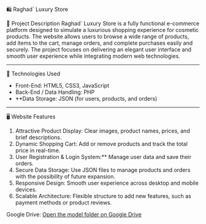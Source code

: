 🛍️ Raghad` Luxury Store

 📝 Project Description
Raghad` Luxury Store is a fully functional e-commerce platform designed to simulate a luxurious shopping experience for cosmetic products. The website allows users to browse a wide range of products, add items to the cart, manage orders, and complete purchases easily and securely. The project focuses on delivering an elegant user interface and smooth user experience while integrating modern web technologies.  

---

 🔧 Technologies Used
- Front-End: HTML5, CSS3, JavaScript  
- Back-End / Data Handling: PHP  
- **Data Storage: JSON (for users, products, and orders)  

---

🖥️ Website Features
1. Attractive Product Display: Clear images, product names, prices, and brief descriptions.  
2. Dynamic Shopping Cart: Add or remove products and track the total price in real-time.  
3. User Registration & Login System:** Manage user data and save their orders.  
4. Secure Data Storage: Use JSON files to manage products and orders with the possibility of future expansion.  
5. Responsive Design: Smooth user experience across desktop and mobile devices.  
6. Scalable Architecture: Flexible structure to add new features, such as payment methods or product reviews.

Google Drive:
[Open the model folder on Google Drive]([https://drive.google.com/drive/folders/1md8RnCbcMSZVkiN5u46nKVlhDDMdQ-gJ?usp=sharing])
